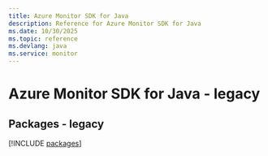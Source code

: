 ```yaml
---
title: Azure Monitor SDK for Java
description: Reference for Azure Monitor SDK for Java
ms.date: 10/30/2025
ms.topic: reference
ms.devlang: java
ms.service: monitor
---
```

# Azure Monitor SDK for Java - legacy
## Packages - legacy
[!INCLUDE [packages](monitor-index.md)]